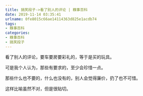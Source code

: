 ```yaml
---
title: 搞笑段子->看了别人的评论 | 糗事百科
date: 2019-11-14 03:35:41
urlname: 0fe8015c66ae14114363d825e1acdb74
tags: 
- 糗事百科
categories:
- 糗事百科
- 搞笑段子
---
```

看了别人的评论，要车要房要彩礼的，等于是买的玩具。

可是我个人认为，那些有要求的，至少会珍惜一点。

那些什么也不要的，什么也没有的，别人会觉得廉价，扔了也不可惜。

这样比喻虽然不对，但是很贴切。


